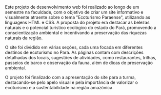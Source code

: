 Este projeto de desenvolvimento web foi realizado ao longo de um semestre na faculdade, com o objetivo de criar um site informativo e visualmente atraente sobre o tema "Ecoturismo Paraense", utilizando as linguagens HTML e CSS. A proposta do projeto era destacar as belezas naturais e o potencial turístico ecológico do estado do Pará, promovendo a conscientização ambiental e incentivando a preservação das riquezas naturais da região.

O site foi dividido em várias seções, cada uma focada em diferentes destinos de ecoturismo no Pará. As páginas contam com descrições detalhadas dos locais, sugestões de atividades, como restaurantes, trilhas, passeios de barco e observação da fauna, além de dicas de preservação ambiental.

O projeto foi finalizado com a apresentação do site para a turma, destacando-se pelo apelo visual e pela importância de valorizar o ecoturismo e a sustentabilidade na região amazônica.
